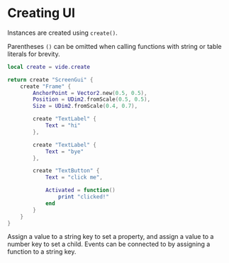 # Creating UI

Instances are created using `create()`.

Parentheses `()` can be omitted when calling functions with string or
table literals for brevity.

```lua
local create = vide.create

return create "ScreenGui" {
    create "Frame" {
        AnchorPoint = Vector2.new(0.5, 0.5),
        Position = UDim2.fromScale(0.5, 0.5),
        Size = UDim2.fromScale(0.4, 0.7),

        create "TextLabel" {
            Text = "hi"
        },

        create "TextLabel" {
            Text = "bye"
        },

        create "TextButton" {
            Text = "click me",

            Activated = function()
                print "clicked!"
            end
        }
    }
}
```

Assign a value to a string key to set a property, and assign a value to a
number key to set a child. Events can be connected to by assigning a function
to a string key.
